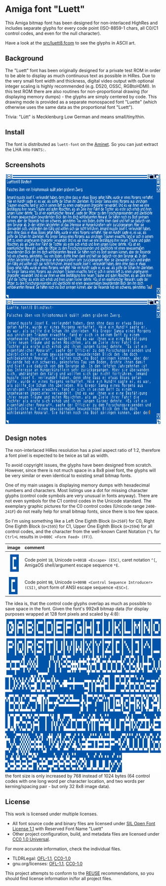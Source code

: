 # Amiga font "Luett"

This Amiga bitmap font has been designed for non-interlaced HighRes
and includes separate glyphs for every code point (ISO-8859-1 chars,
all C0/C1 control codes, and even for the null character).

Have a look at the [src/luett8.fcom](src/luett8.fcom)
to see the glyphs in ASCII art.

## Background

The "Luett" font has been originally designed for a private test ROM in
order to be able to display as much continuous text as possible in HiRes.
Due to the very small font width and thickness, digital video output with
optional integer scaling is highly recommended (e.g. D520, OSSC, RGBtoHDMI).
In this test ROM there are also routines for non-proportional drawing
(for displaying memory dumps) - the glyphs are simply centered by code.
This drawing mode is provided as a separate monospaced font "Luette"
(which otherwise uses the same data as the proportional font "Luett").

Trivia: "Lütt" is Mecklenburg Low German and means small/tiny/thin.

## Install

The font is distributed as `luett-font` on the [Aminet].
So you can just extract the LHA into `FONTS:`.

[Aminet]: https://aminet.net/package/text/bfont/luett-font

## Screenshots

![Luett.font/8 sample](Luett8.png "Luett.font/8")  
![Luette.font/8 sample](Luette8.png "Luette.font/8")

## Design notes

The non-interlaced HiRes resolution has a pixel aspect ratio of 1:2,
therefore a font pixel is expected to be twice as tall as width.

To avoid copyright issues, the glyphs have been designed from scratch.
However, since there is not much space in a 8x8 pixel font, the glyphs
will be very similar or even identical to existing small bitmap fonts.

One of my main usages is displaying memory dumps with hexadecimal numbers
and characters. Most listings use a dot for missing character glyphs
(control code symbols are very unusual in fonts anyway). There are not even
symbols for the C1 control codes in the Unicode standard. The exemplary
graphic pictures for the C0 control codes (Unicode range `2400-241F`) do
not really help for small bitmap fonts, since there is too few space.

So I'm using something like a
Left One Eighth Block (`U+258F`) for C0,
Right One Eighth Block (`U+2595`) for C1,
Upper One Eighth Block (`U+2594`) for all control codes,
and the character from the well-known Caret Notation
(`^L` for `Ctrl+L` results in `U+000C <Form Feed> (FF)`).

|                    image                    | comment                                                                                                             |
| :-----------------------------------------: | :------------------------------------------------------------------------------------------------------------------ |
| ![1B image](images/luett-1b.png "1B (ESC)") | Code point `1B`, Unicode `U+001B <Escape> (ESC)`, caret notation `^[`, AmigaOS shell/argument escape sequence `*E`. |
| ![9B image](images/luett-9b.png "9B (CSI)") | Code point `9B`, Unicode `U+009B <Control Sequence Introducer> (CSI)`, short form of ANSI escape sequence `<ESC>[`. |

The idea is, that the control code glyphs overlap as much as possible
to save space in the font. Given the font's 992x8 bitmap data (for
display purposes wrapped at 128 font pixels and scaled by 4:8):  
![Luett8 bitmap data](images/luett8d.png "Luett8 bitmap data")  
the font size is only increased by 768 instead of 1024 bytes
(64 control codes with one long word per character location, and 
two words per kerning/spacing pair - but only 32 8x8 image data).

## License

This work is licensed under multiple licenses.

- All font source code and binary files are licensed under
  [SIL Open Font License 1.1] with Reserved Font Name "Luett"
- Other project configuration, build, and metadata files
  are licensed under [CC0 1.0 Universal].

For more accurate information, check the individual files.

[SIL Open Font License 1.1]: LICENSES/OFL-1.1-RFN.txt
[CC0 1.0 Universal]: LICENSES/CC0-1.0.txt

- TLDRLegal:
  [OFL-1.1](https://www.tldrlegal.com/l/ofl),
  [CC0-1.0](https://www.tldrlegal.com/l/cc0-1.0)
- gnu.org/licenses:
  [OFL-1.1](https://www.gnu.org/licenses/license-list.html#SILOFL),
  [CC0-1.0](https://www.gnu.org/licenses/license-list.html#CC0)

This project attempts to conform to the [REUSE] recommendations,
so you should find license information in/for all project files.

[REUSE]: https://reuse.software/
